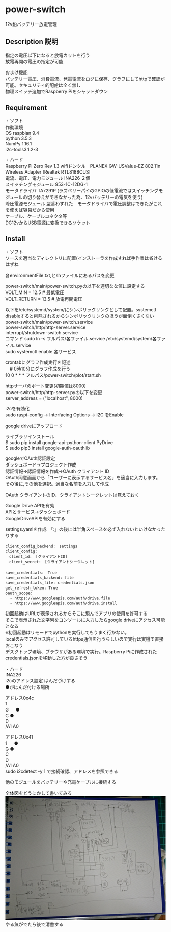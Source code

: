 # power-switch

12v鉛バッテリー放電管理

## Description 説明
指定の電圧以下になると放電カットを行う  
放電再開の電圧の指定が可能

おまけ機能  
バッテリー電圧、消費電流、発電電流をログに保存、グラフにしてhttpで確認が可能。セキュリティ的配慮は全く無し  
物理スイッチ追加でRaspberry Piをシャットダウン  

## Requirement
・ソフト  
作動環境  
OS raspbian 9.4  
python 3.5.3  
NumPy 1.16.1  
i2c-tools3.1.2-3  

・ハード  
Raspberry Pi Zero Rev 1.3
wifiドンクル　PLANEX GW-USValue-EZ 802.11n Wireless Adapter [Realtek RTL8188CUS]  
電流、電圧、電力モジュール INA226 ２個  
スイッチングモジュール 953-1C-12DG-1  
モータドライバ TA7291P (ラズベリーパイのGPIOの低電流ではスイッチングモジュールの切り替えができなかった為、12vバッテリーの電気を使う)  
降圧電源モジュール 型番わすれた　モータドライバで電圧調整はできたがこれを使えば容易だから使用  
ケーブル、ケーブルコネクタ等  
DC12vからUSB電源に変換できるソケット  

## Install
・ソフト  
ソースを適当なディレクトリに配置(インストーラを作成すれば手作業は省けるはずね  

各environmentFile.txt,とshファイルにあるパスを変更  

power-switch/main/power-switch.pyの以下を適切なな値に設定する  
 VOLT_MIN = 12.5     # 最低電圧  
 VOLT_RETURN = 13.5  # 放電再開電圧  

以下を/etc/systemd/system/にシンボリックリンクとして配置。systemctl disableすると削除されるからシンボリックリンクのほうが面倒くさくない  
 power-switch/main/power-switch.service  
 power-switch/http/http-server.service  
 interrupt/shutdown-switch.service  
 コマンド sudo ln -s フルパス/各ファイル.service /etc/systemd/system/各ファイル.service  
sudo systemctl enable 各サービス  

crontabにグラフ作成実行を記述  
　# 0時10分にグラフ作成を行う  
 10 0 * * * フルパス/power-switch/plot/start.sh

httpサーバのポート変更(初期値は8000)  
 power-switch/http/http-server.pyの以下を変更  
 server_address = ("localhost", 8000)  
 
i2cを有効化  
 sudo raspi-config -> Interfacing Options -> I2C をEnable  
 
google driveにアップロード  
 
 ライブラリインストール  
 $ sudo pip install google-api-python-client PyDrive  
 $ sudo pip3 install google-auth-oauthlib  
 
 googleでOAuth認証設定  
 ダッシュボード→プロジェクト作成  
 認証情報→認証情報を作成→OAuth クライアント ID  
 OAuth同意画面から「ユーザーに表示するサービス名」を適当に入力します。  
 その後に,その他を選択。適当な名前を入力して作成  

 OAuth クライアントのID、クライアントシークレットは覚えておく

 Google Drive APIを有効  
 APIとサービス→ダッシュボード  
 GoogleDriveAPIを有効にする  

 settings.yamlを作成　「:」の後には半角スペースを必ず入れないといけなかったりする  
~~~
client_config_backend:　settings
client_config:
　client_id:　[クライアントID]
　client_secret:　[クライアントシークレット]

save_credentials:　True
save_credentials_backend: file
save_credentials_file: credentials.json
get_refresh_token: True
oauth_scope:
  - https://www.googleapis.com/auth/drive.file
  - https://www.googleapis.com/auth/drive.install
 ~~~
 
 初回起動はURLが表示されるからそこに飛んでアプリの使用を許可する  
 そこで表示された文字列をコンソールに入力したらgoogle driveにアクセス可能となる   
 ※初回起動はリモードでpythonを実行してもうまく行かない。  
 localのみでアクセス許可しているhttps通信を行うらしいので実行は実機で直接おこなう  
 デスクトップ環境、ブラウザがある環境で実行。Raspberry Piに作成されたcredentials.jsonを移動した方が良さそう  
 

 
・ハード  
INA226  
 i2cのアドレス設定 はんだづけする  
 ●がはんだ付ける場所
 
 アドレス0x4c  
 1  
 G 　 ●  
 C ●  
 D  
 /A1 A0  
 
 アドレス0x41  
 1 　 ●  
 G ●  
 C  
 D  
 /A1 A0  
 sudo i2cdetect -y 1 で接続確認、アドレスを参照できる  
 
他のモジュールをバッテリーや充電ケーブルに接続する  

全体図をどうにかして書いてみる
![図](https://github.com/kuuen/power-switch/blob/master/DSC_0063.JPG)
やる気がでたら後で清書する




